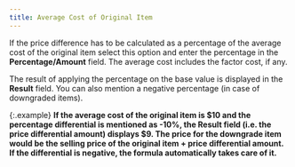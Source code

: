 ```yaml
---
title: Average Cost of Original Item
---
```



If the price difference has to be calculated as a percentage of the  average cost of the original item select this option and enter the percentage  in the **Percentage/Amount** field.  The average cost includes the factor cost, if any.


The result of applying the percentage on the base value is displayed  in the **Result** field. You can also  mention a negative percentage (in case of downgraded items).


{:.example}
**If the average cost of the original item is  $10 and the percentage differential is mentioned as -10%, the **Result**  field (i.e. the price differential amount) displays $9. The price for  the downgrade item would be the selling price of the original item + price  differential amount. If the differential is negative, the formula automatically  takes care of it.**
